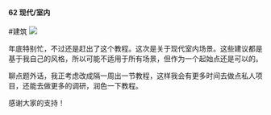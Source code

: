 #### 62  现代/室内
#建筑 
![](assets/tutorials/t62/indoors.gif)

  年底特别忙，不过还是赶出了这个教程。这次是关于现代室内场景。这些建议都是基于我自己的风格，所以可能不适用于所有场景，但作为一个起始点还是可以的。

  聊点题外话，我正考虑改成隔一周出一节教程，这样我会有更多时间去做点私人项目，还能去做更多的调研，润色一下教程。

  感谢大家的支持！